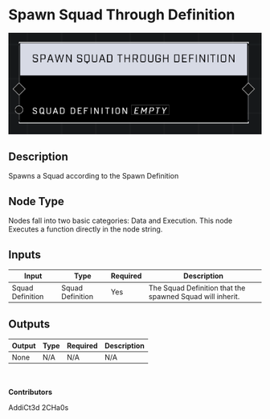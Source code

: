 # Spawn Squad Through Definition
![alt text](../../../.gitbook/assets/spawn-squad-through-definition.png)
## Description
Spawns a Squad according to the Spawn Definition

## Node Type
Nodes fall into two basic categories: Data and Execution. This node Executes a function directly in the node string.

## Inputs
| Input            | Type             | Required | Description												    |
|------------------|------------------|----------|--------------------------------------------------------------|
| Squad Definition | Squad Definition | Yes | The Squad Definition that the spawned Squad will inherit.|

## Outputs
| Output            | Type             | Required | Description												    |
|------------------|------------------|----------|--------------------------------------------------------------|
| None | N/A | N/A | N/A |

\
\
**Contributors**

AddiCt3d 2CHa0s